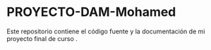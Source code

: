 # PROYECTO-DAM-Mohamed
Este repositorio contiene el código fuente y la documentación de mi proyecto final de curso .
